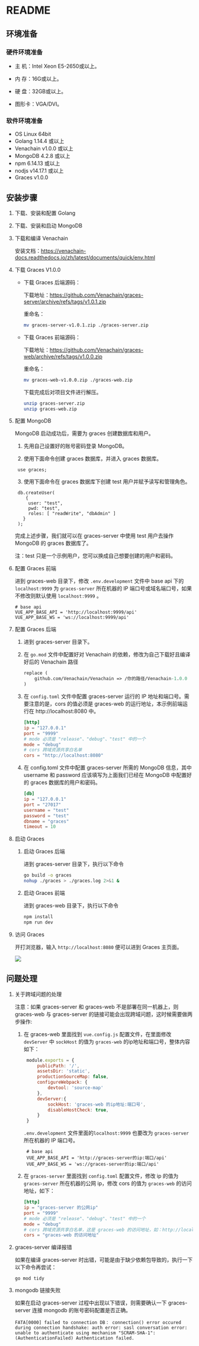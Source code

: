 # README

## 环境准备

### 硬件环境准备

- 主  机：Intel Xeon E5-2650或以上。

- 内  存：16G或以上。

- 硬  盘：32GB或以上。

- 图形卡：VGA/DVI。

### 软件环境准备

- OS	Linux 64bit
- Golang 1.14.4 或以上
- Venachain v1.0.0 或以上
- MongoDB 4.2.8 或以上
- npm 6.14.13 或以上
- nodjs v14.17.1 或以上
- Graces v1.0.0

## 安装步骤

1. 下载、安装和配置 Golang

2. 下载、安装和启动 MongoDB
   
3. 下载和编译 Venachain

   安装文档：https://venachain-docs.readthedocs.io/zh/latest/documents/quick/env.html

4. 下载 Graces V1.0.0 

   - 下载 Graces 后端源码：

      下载地址：https://github.com/Venachain/graces-server/archive/refs/tags/v1.0.1.zip

      重命名：

      ```sh
      mv graces-server-v1.0.1.zip ./graces-server.zip
      ```

   - 下载 Graces 前端源码：

      下载地址：https://github.com/Venachain/graces-web/archive/refs/tags/v1.0.0.zip

      重命名：

      ```sh
      mv graces-web-v1.0.0.zip ./graces-web.zip
      ```

      下载完成后对项目文件进行解压。

      ```sh
      unzip graces-server.zip
      unzip graces-web.zip
      ```

   

5. 配置 MongoDB

   MongoDB 启动成功后，需要为 graces 创建数据库和用户。

   1. 先用自己设置好的账号密码登录 MongoDB。
   
   2. 使用下面命令创建 graces 数据库，并进入 graces 数据库。
   
   ```shell
    use graces;
   ```
   
   3. 使用下面命令在 graces 数据库下创建 test 用户并赋予读写和管理角色。
    
   ```shell
    db.createUser(
       {
        user: "test",
        pwd: "test",
        roles: [ "readWrite", "dbAdmin" ]
      }
    );
   ```   
    完成上述步骤，我们就可以在 graces-server 中使用 test 用户去操作 MongoDB 的 graces 数据库了。
   
    注：test 只是一个示例用户，您可以换成自己想要创建的用户和密码。


6. 配置 Graces 前端

   进到 graces-web 目录下，修改 `.env.development` 文件中 base api 下的 `localhost:9999` 为 `graces-server` 所在机器的 IP 端口号或域名端口号，如果不修改则默认使用 `localhost:9999` 。

   ```
   # base api
   VUE_APP_BASE_API = 'http://localhost:9999/api'
   VUE_APP_BASE_WS = 'ws://localhost:9999/api'
   ```

7. 配置 Graces 后端

   1. 进到 graces-server 目录下。

   2. 在 `go.mod` 文件中配置好对 Venachain 的依赖，修改为自己下载好且编译好后的 Venachain 路径

      ```mod
      replace (
          github.com/Venachain/Venachain => /你的路径/Venachain-1.0.0
      )
      ```

   3. 在 `config.toml` 文件中配置 graces-server 运行的 IP 地址和端口号。需要注意的是，cors 的值必须是 graces-web 的运行地址，本示例前端运行在 http://localhost:8080 中。

      ```toml
      [http]
      ip = "127.0.0.1"
      port = "9999"
      # mode 必须是 "release"、"debug"、"test" 中的一个
      mode = "debug"
      # cors 跨域资源共享白名单
      cors = "http://localhost:8080"
      ```

   4. 在 config.toml 文件中配置 graces-server 所需的 MongoDB 信息，其中 username 和 password 应该填写为上面我们已经在 MongoDB 中配置好的 graces 数据库的用户和密码。

      ```toml
      [db]
      ip = "127.0.0.1"
      port = "27017"
      username = "test"
      password = "test"
      dbname = "graces"
      timeout = 10
      ```

8. 启动 Graces

   1. 启动 Graces 后端

      进到 graces-server 目录下，执行以下命令

      ```sh
      go build -o graces
      nohup ./graces > ./graces.log 2>&1 &
      ```

   2. 启动 Graces 前端

      进到 graces-web 目录下，执行以下命令

      ```sh
      npm install
      npm run dev
      ```

9. 访问 Graces

   开打浏览器，输入 `http://localhost:8080` 便可以进到 Graces 主页面。

   ![](docs/imgs/index.png)

## 问题处理

1. 关于跨域问题的处理

    注意：如果 graces-server 和 graces-web 不是部署在同一机器上，则 graces-web 与 graces-server 的链接可能会出现跨域问题，这时候需要做两步操作:

   1. 在 graces-web 里面找到 `vue.config.js` 配置文件，在里面修改 `devServer` 中 `sockHost` 的值为 `graces-web` 的ip地址和端口号，整体内容如下：

       ```js
        module.exports = {
            publicPath: '/',
            assetsDir: 'static',
            productionSourceMap: false,
            configureWebpack: {
                devtool: 'source-map'
            },
            devServer:{
                sockHost: 'graces-web 的ip地址:端口号',
                disableHostCheck: true,
            }
        }
       ```

      `.env.development` 文件里面的`localhost:9999` 也要改为 `graces-server` 所在机器的 IP 端口号。
        
      ```
       # base api
       VUE_APP_BASE_API = 'http://graces-server的ip:端口/api'
       VUE_APP_BASE_WS = 'ws://graces-server的ip:端口/api'
       ```
      
   2. 在 `graces-server` 里面找到 `config.toml` 配置文件，修改 ip 的值为 `graces-server` 所在机器的公网 ip，修改 cors 的值为 `graces-web` 的访问地址，如下：
      
      ```toml
      [http]
      ip = "graces-server 的公网ip"
      port = "9999"
      # mode 必须是 "release"、"debug"、"test" 中的一个
      mode = "debug"
      # cors 跨域资源共享白名单，这是 graces-web 的访问地址，如：http://localhost:8080
      cors = "graces-web 的访问地址"
      ```
   
2. graces-server 编译报错
    
    如果在编译 graces-server 时出错，可能是由于缺少依赖包导致的，执行一下以下命令再尝试：
    
   ```shell
   go mod tidy
    ```
   
3. mongodb 链接失败
    
    如果在启动 graces-server 过程中出现以下错误，则需要确认一下 graces-server 连接 mongodb 的账号密码配置是否正确。
    
   ```shell
   FATA[0000] failed to connection DB： connection() error occured during connection handshake: auth error: sasl conversation error: unable to authenticate using mechanism "SCRAM-SHA-1": (AuthenticationFailed) Authentication failed.
    ```
